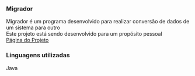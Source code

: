 ### Migrador
Migrador é um programa desenvolvido para realizar conversão de dados de um sistema para outro  
Este projeto está sendo desenvolvido para um propósito pessoal  
[Página do Projeto](http://ronaldsantos63.github.io/Migrador)

### Linguagens utilizadas
Java
